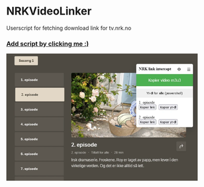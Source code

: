 # NRKVideoLinker
Userscript for fetching download link for tv.nrk.no

### [Add script by clicking me :)](https://github.com/SondreKindem/NRKVideoLinker/raw/main/NRKVideoLinker.user.js)

![image](https://raw.githubusercontent.com/SondreKindem/NRKVideoLinker/main/img1.webp)
